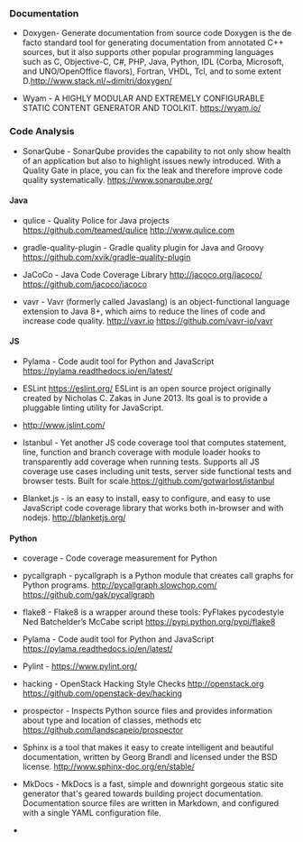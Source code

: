 ### Documentation

* Doxygen- Generate documentation from source code
Doxygen is the de facto standard tool for generating documentation from annotated C++ sources, but it also supports other popular programming languages such as C, Objective-C, C#, PHP, Java, Python, IDL (Corba, Microsoft, and UNO/OpenOffice flavors), Fortran, VHDL, Tcl, and to some extent D.http://www.stack.nl/~dimitri/doxygen/

* Wyam - A HIGHLY MODULAR AND EXTREMELY CONFIGURABLE STATIC CONTENT GENERATOR AND TOOLKIT. https://wyam.io/

### Code Analysis

* SonarQube - SonarQube provides the capability to not only show health of an application but also to highlight issues newly introduced. With a Quality Gate in place, you can fix the leak and therefore improve code quality systematically. https://www.sonarqube.org/

#### Java
* qulice - Quality Police for Java projects https://github.com/teamed/qulice http://www.qulice.com

* gradle-quality-plugin - Gradle quality plugin for Java and Groovy https://github.com/xvik/gradle-quality-plugin

* JaCoCo - Java Code Coverage Library http://jacoco.org/jacoco/ https://github.com/jacoco/jacoco

* vavr - Vavr (formerly called Javaslang) is an object-functional language extension to Java 8+, which aims to reduce the lines of code and increase code quality. http://vavr.io https://github.com/vavr-io/vavr

#### JS

* Pylama - Code audit tool for Python and JavaScript https://pylama.readthedocs.io/en/latest/

* ESLint https://eslint.org/ ESLint is an open source project originally created by Nicholas C. Zakas in June 2013. Its goal is to provide a pluggable linting utility for JavaScript.

* http://www.jslint.com/ 

* Istanbul - Yet another JS code coverage tool that computes statement, line, function and branch coverage with module loader hooks to transparently add coverage when running tests. Supports all JS coverage use cases including unit tests, server side functional tests and browser tests. Built for scale.https://github.com/gotwarlost/istanbul

* Blanket.js - is an easy to install, easy to configure, and easy to use JavaScript code coverage library that works both in-browser and with nodejs. http://blanketjs.org/

#### Python 

* coverage - Code coverage measurement for Python

* pycallgraph - pycallgraph is a Python module that creates call graphs for Python programs. http://pycallgraph.slowchop.com/ https://github.com/gak/pycallgraph

* flake8 - Flake8 is a wrapper around these tools:
PyFlakes
pycodestyle
Ned Batchelder’s McCabe script
https://pypi.python.org/pypi/flake8

* Pylama - Code audit tool for Python and JavaScript https://pylama.readthedocs.io/en/latest/

* Pylint - https://www.pylint.org/ 

* hacking - OpenStack Hacking Style Checks http://openstack.org https://github.com/openstack-dev/hacking

* prospector - Inspects Python source files and provides information about type and location of classes, methods etc https://github.com/landscapeio/prospector

* Sphinx is a tool that makes it easy to create intelligent and beautiful documentation, written by Georg Brandl and licensed under the BSD license. http://www.sphinx-doc.org/en/stable/

* MkDocs - MkDocs is a fast, simple and downright gorgeous static site generator that's geared towards building project documentation. Documentation source files are written in Markdown, and configured with a single YAML configuration file.

* 
